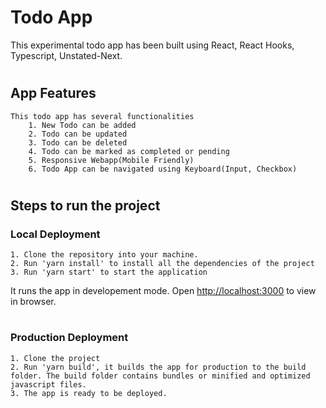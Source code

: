 # Todo App

This experimental todo app has been built using React, React Hooks, Typescript, Unstated-Next. 

#
## App Features
    This todo app has several functionalities
        1. New Todo can be added
        2. Todo can be updated
        3. Todo can be deleted
        4. Todo can be marked as completed or pending
        5. Responsive Webapp(Mobile Friendly)
        6. Todo App can be navigated using Keyboard(Input, Checkbox)

#
## Steps to run the project
### Local Deployment
    1. Clone the repository into your machine.
    2. Run 'yarn install' to install all the dependencies of the project
    3. Run 'yarn start' to start the application

It runs the app in developement mode.
Open [http://localhost:3000](http://localhost:3000) to view in browser.

#

### Production Deployment
    1. Clone the project
    2. Run 'yarn build', it builds the app for production to the build folder. The build folder contains bundles or minified and optimized javascript files. 
    3. The app is ready to be deployed.
